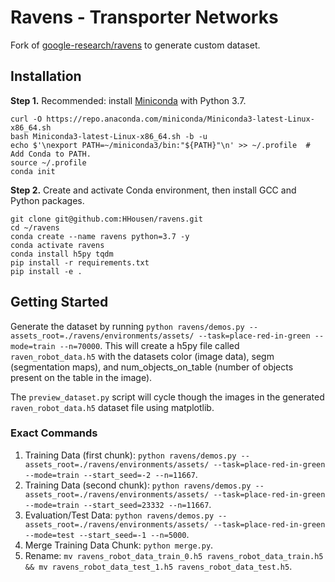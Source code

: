 # Ravens - Transporter Networks

Fork of [google-research/ravens](https://github.com/google-research/ravens) to generate custom dataset.

## Installation

**Step 1.** Recommended: install [Miniconda](https://docs.conda.io/en/latest/miniconda.html) with Python 3.7.

```shell
curl -O https://repo.anaconda.com/miniconda/Miniconda3-latest-Linux-x86_64.sh
bash Miniconda3-latest-Linux-x86_64.sh -b -u
echo $'\nexport PATH=~/miniconda3/bin:"${PATH}"\n' >> ~/.profile  # Add Conda to PATH.
source ~/.profile
conda init
```

**Step 2.** Create and activate Conda environment, then install GCC and Python packages.

```shell
git clone git@github.com:HHousen/ravens.git
cd ~/ravens
conda create --name ravens python=3.7 -y
conda activate ravens
conda install h5py tqdm
pip install -r requirements.txt
pip install -e .
```

## Getting Started

Generate the dataset by running `python ravens/demos.py --assets_root=./ravens/environments/assets/ --task=place-red-in-green --mode=train --n=70000`. This will create a h5py file called `raven_robot_data.h5` with the datasets color (image data), segm (segmentation maps), and num_objects_on_table (number of objects present on the table in the image).

The `preview_dataset.py` script will cycle though the images in the generated `raven_robot_data.h5` dataset file using matplotlib.

### Exact Commands

1. Training Data (first chunk): `python ravens/demos.py --assets_root=./ravens/environments/assets/ --task=place-red-in-green --mode=train --start_seed=-2 --n=11667`.
2. Training Data (second chunk): `python ravens/demos.py --assets_root=./ravens/environments/assets/ --task=place-red-in-green --mode=train --start_seed=23332 --n=11667`.
3. Evaluation/Test Data: `python ravens/demos.py --assets_root=./ravens/environments/assets/ --task=place-red-in-green --mode=test --start_seed=-1 --n=5000`.
4. Merge Training Data Chunk: `python merge.py`.
5. Rename: `mv ravens_robot_data_train_0.h5 ravens_robot_data_train.h5 && mv ravens_robot_data_test_1.h5 ravens_robot_data_test.h5`.
